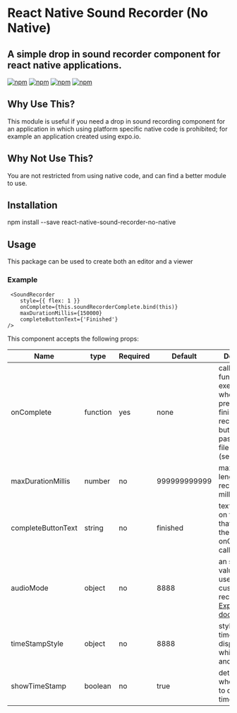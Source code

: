 # React Native Sound Recorder (No Native)

## A simple drop in sound recorder component for react native applications.

[![npm](https://img.shields.io/npm/v/react-native-sound-recorder-no-native.svg)](https://www.npmjs.com/package/react-native-sound-recorder-no-native)
[![npm](https://img.shields.io/npm/dm/react-native-sound-recorder-no-native.svg)](https://www.npmjs.com/package/react-native-sound-recorder-no-native)
[![npm](https://img.shields.io/npm/dt/react-native-sound-recorder-no-native.svg)](https://www.npmjs.com/package/react-native-sound-recorder-no-native)
[![npm](https://img.shields.io/npm/l/react-native-sound-recorder-no-native.svg)](https://github.com/react-native-component/react-native-sound-recorder-no-native/blob/master/LICENSE)

## Why Use This?

This module is useful if you need a drop in sound recording component for an application in which using platform specific native code is prohibited; for example an application created using expo.io.

## Why Not Use This?

You are not restricted from using native code, and can find a better module to use.

## Installation

npm install --save react-native-sound-recorder-no-native

## Usage

This package can be used to create both an editor and a viewer

### Example

~~~
 <SoundRecorder
    style={{ flex: 1 }}
    onComplete={this.soundRecorderComplete.bind(this)}
    maxDurationMillis={150000}
    completeButtonText={'Finished'}
/>
~~~

This component accepts the following props:

| Name                   | type | Required | Default | Description |
| ---------------------- | ---- | -------- | ------- | ----------- | 
| onComplete              | function | yes | none | callback function executed when the user presses the finish recording button.  Is passed sound file information (see below) |
| maxDurationMillis | number| no | 999999999999 | maximum length of the recording in milliseconds |
| completeButtonText | string| no | finished | text dsplayed on the button that executes the onComplete callback |
| audioMode | object | no | 8888 | an set of key value pairs used to customize recording see [Expo documentation](https://docs.expo.io/versions/latest/sdk/audio.html) |
| timeStampStyle | object | no | 8888 | style of the timestamp displayed while playing and recording |
| showTimeStamp | boolean | no | true |determines whether or not to display timestamp |